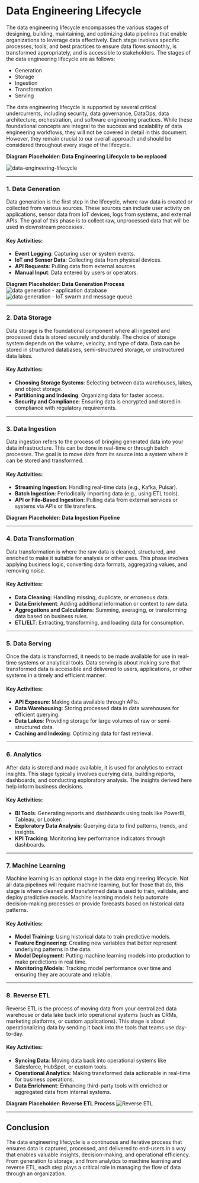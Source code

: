 # Data Engineering Lifecycle

The data engineering lifecycle encompasses the various stages of designing, building, maintaining, and optimizing data pipelines that enable organizations to leverage data effectively. Each stage involves specific processes, tools, and best practices to ensure data flows smoothly, is transformed appropriately, and is accessible to stakeholders. The stages of the data engineering lifecycle are as follows:
- Generation
- Storage
- Ingestion
- Transformation
- Serving

The data engineering lifecycle is supported by several critical undercurrents, including security, data governance, DataOps, data architecture, orchestration, and software engineering practices. While these foundational concepts are integral to the success and scalability of data engineering workflows, they will not be covered in detail in this document. However, they remain crucial to our overall approach and should be considered throughout every stage of the lifecycle.

**Diagram Placeholder: Data Engineering Lifecycle to be replaced**

![data-engineering-lifecycle](../assets/data-platform_data-engineering-lifecycle.png)

---

### 1. **Data Generation**

Data generation is the first step in the lifecycle, where raw data is created or collected from various sources. These sources can include user activity on applications, sensor data from IoT devices, logs from systems, and external APIs. The goal of this phase is to collect raw, unprocessed data that will be used in downstream processes.

#### Key Activities:
- **Event Logging**: Capturing user or system events.
- **IoT and Sensor Data**: Collecting data from physical devices.
- **API Requests**: Pulling data from external sources.
- **Manual Input**: Data entered by users or operators.

**Diagram Placeholder: Data Generation Process**
![data generation - application database](../assets/data-platform_data-generation-application-database.png)
![data generation - IoT swarm and message queue](../assets/data-platform_data-generation-iot-swarm-and-message-queue.png)

---

### 2. **Data Storage**

Data storage is the foundational component where all ingested and processed data is stored securely and durably. The choice of storage system depends on the volume, velocity, and type of data. Data can be stored in structured databases, semi-structured storage, or unstructured data lakes.

#### Key Activities:
- **Choosing Storage Systems**: Selecting between data warehouses, lakes, and object storage.
- **Partitioning and Indexing**: Organizing data for faster access.
- **Security and Compliance**: Ensuring data is encrypted and stored in compliance with regulatory requirements.

---

### 3. **Data Ingestion**

Data ingestion refers to the process of bringing generated data into your data infrastructure. This can be done in real-time or through batch processes. The goal is to move data from its source into a system where it can be stored and transformed.

#### Key Activities:
- **Streaming Ingestion**: Handling real-time data (e.g., Kafka, Pulsar).
- **Batch Ingestion**: Periodically importing data (e.g., using ETL tools).
- **API or File-Based Ingestion**: Pulling data from external services or systems via APIs or file transfers.

**Diagram Placeholder: Data Ingestion Pipeline**

---

### 4. **Data Transformation**

Data transformation is where the raw data is cleaned, structured, and enriched to make it suitable for analysis or other uses. This phase involves applying business logic, converting data formats, aggregating values, and removing noise.

#### Key Activities:
- **Data Cleaning**: Handling missing, duplicate, or erroneous data.
- **Data Enrichment**: Adding additional information or context to raw data.
- **Aggregations and Calculations**: Summing, averaging, or transforming data based on business rules.
- **ETL/ELT**: Extracting, transforming, and loading data for consumption.

---

### 5. **Data Serving**

Once the data is transformed, it needs to be made available for use in real-time systems or analytical tools. Data serving is about making sure that transformed data is accessible and delivered to users, applications, or other systems in a timely and efficient manner.

#### Key Activities:
- **API Exposure**: Making data available through APIs.
- **Data Warehousing**: Storing processed data in data warehouses for efficient querying.
- **Data Lakes**: Providing storage for large volumes of raw or semi-structured data.
- **Caching and Indexing**: Optimizing data for fast retrieval.

---

### 6. **Analytics**

After data is stored and made available, it is used for analytics to extract insights. This stage typically involves querying data, building reports, dashboards, and conducting exploratory analysis. The insights derived here help inform business decisions.

#### Key Activities:
- **BI Tools**: Generating reports and dashboards using tools like PowerBI, Tableau, or Looker.
- **Exploratory Data Analysis**: Querying data to find patterns, trends, and insights.
- **KPI Tracking**: Monitoring key performance indicators through dashboards.

---

### 7. **Machine Learning**

Machine learning is an optional stage in the data engineering lifecycle. Not all data pipelines will require machine learning, but for those that do, this stage is where cleaned and transformed data is used to train, validate, and deploy predictive models. Machine learning models help automate decision-making processes or provide forecasts based on historical data patterns.

#### Key Activities:
- **Model Training**: Using historical data to train predictive models.
- **Feature Engineering**: Creating new variables that better represent underlying patterns in the data.
- **Model Deployment**: Putting machine learning models into production to make predictions in real time.
- **Monitoring Models**: Tracking model performance over time and ensuring they are accurate and reliable.

---

### 8. **Reverse ETL**

Reverse ETL is the process of moving data from your centralized data warehouse or data lake back into operational systems (such as CRMs, marketing platforms, or custom applications). This stage is about operationalizing data by sending it back into the tools that teams use day-to-day.

#### Key Activities:
- **Syncing Data**: Moving data back into operational systems like Salesforce, HubSpot, or custom tools.
- **Operational Analytics**: Making transformed data actionable in real-time for business operations.
- **Data Enrichment**: Enhancing third-party tools with enriched or aggregated data from internal systems.

**Diagram Placeholder: Reverse ETL Process**
![Reverse ETL](../assets/data-platform_reverse-etl.png)

---

## Conclusion

The data engineering lifecycle is a continuous and iterative process that ensures data is captured, processed, and delivered to end-users in a way that enables valuable insights, decision-making, and operational efficiency. From generation to storage, and from analytics to machine learning and reverse ETL, each step plays a critical role in managing the flow of data through an organization.
